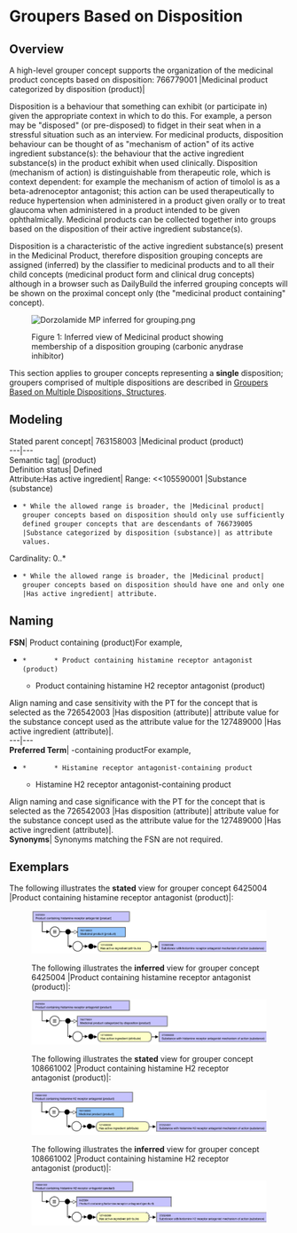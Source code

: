 # Groupers Based on Disposition

## Overview

A high-level grouper concept supports the organization of the medicinal product concepts based on disposition: 766779001 |Medicinal product categorized by disposition (product)|

Disposition is a behaviour that something can exhibit (or participate in) given the appropriate context in which to do this. For example, a person may be "disposed" (or pre-disposed) to fidget in their seat when in a stressful situation such as an interview. For medicinal products, disposition behaviour can be thought of as "mechanism of action" of its active ingredient substance(s): the behaviour that the active ingredient substance(s) in the product exhibit when used clinically. Disposition (mechanism of action) is distinguishable from therapeutic role, which is context dependent: for example the mechanism of action of timolol is as a beta-adrenoceptor antagonist; this action can be used therapeutically to reduce hypertension when administered in a product given orally or to treat glaucoma when administered in a product intended to be given ophthalmically. Medicinal products can be collected together into groups based on the disposition of their active ingredient substance(s). 

Disposition is a characteristic of the active ingredient substance(s) present in the Medicinal Product, therefore disposition grouping concepts are assigned (inferred) by the classifier to medicinal products and to all their child concepts (medicinal product form and clinical drug concepts) although in a browser such as DailyBuild the inferred grouping concepts will be shown on the proximal concept only (the "medicinal product containing" concept).

<figure><img src="attachments/293568795/293568796.png" alt="Dorzolamide MP inferred for grouping.png" title=""><figcaption><p>Figure 1: Inferred view of Medicinal product showing membership of a disposition grouping (carbonic anydrase inhibitor)</p></figcaption></figure>

  

This section applies to grouper concepts representing a **single** disposition; groupers comprised of multiple dispositions are described in [Groupers Based on Multiple Dispositions, Structures](174691077.html).

## Modeling

Stated parent concept| 763158003 |Medicinal product (product)  
---|---  
Semantic tag| (product)  
Definition status| Defined  
Attribute:Has active ingredient| Range: <<105590001 |Substance (substance)

  *     * While the allowed range is broader, the |Medicinal product| grouper concepts based on disposition should only use sufficiently defined grouper concepts that are descendants of 766739005 |Substance categorized by disposition (substance)| as attribute values.  

Cardinality: 0..*

  *     * While the allowed range is broader, the |Medicinal product| grouper concepts based on disposition should have one and only one |Has active ingredient| attribute.

  
  
## Naming

**FSN**|  Product containing <Active ingredient PT> (product)For example,

  *     *       * Product containing histamine receptor antagonist (product)
      * Product containing histamine H2 receptor antagonist (product)

Align naming and case sensitivity with the PT for the concept that is selected as the 726542003 |Has disposition (attribute)| attribute value for the substance concept used as the attribute value for the 127489000 |Has active ingredient (attribute)|.  
---|---  
**Preferred Term**|  <Active ingredient PT>-containing productFor example,

  *     *       * Histamine receptor antagonist-containing product  

      * Histamine H2 receptor antagonist-containing product

Align naming and case significance with the PT for the concept that is selected as the 726542003 |Has disposition (attribute)| attribute value for the substance concept used as the attribute value for the 127489000 |Has active ingredient (attribute)|.  
**Synonyms**|  Synonyms matching the FSN are not required.  
  
## Exemplars

The following illustrates the **stated** view for grouper concept 6425004 |Product containing histamine receptor antagonist (product)|:

<figure><img src="images/174690995.png" alt="" title=""><figcaption><p>The following illustrates the <strong>inferred</strong> view for grouper concept 6425004 |Product containing histamine receptor antagonist (product)|:</p></figcaption></figure>

  

<figure><img src="images/174690994.png" alt="" title=""><figcaption><p>The following illustrates the <strong>stated</strong> view for grouper concept 108661002 |Product containing histamine H2 receptor antagonist (product)|:</p></figcaption></figure>

  

<figure><img src="images/174690993.png" alt="" title=""><figcaption><p>The following illustrates the <strong>inferred</strong> view for grouper concept 108661002 |Product containing histamine H2 receptor antagonist (product)|:</p></figcaption></figure>

  

<figure><img src="images/174690992.png" alt="" title=""></figure>

  

